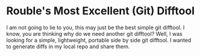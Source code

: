 # Rouble's Most Excellent (Git) Difftool

I am not going to lie to you, this may just be the best simple git difftool. I know, you are thinking why do we need another git difftool? Well, I was looking for a simple, lightweight, portable side by side git difftool. I wanted to generate diffs in my local repo and share them.



